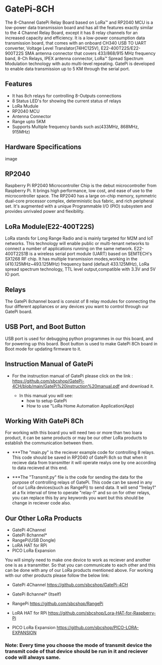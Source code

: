 # GatePi-8CH
The 8-Channel GatePi Relay Board based on LoRa™ and RP2040 MCU is a low-power data transmission board and has all the features exactly similar to the 4 Channel Relay Board, except it has 8 relay channels for an increased capacity and efficiency. It is a low-power consumption data transmission board, that comes with an onboard CH340 USB TO UART converter, Voltage Level Translator(74HC125V), E22-400T22S/E22-900T22S SMA antenna connector that covers 433/868/915 MHz frequency band, 8-Ch Relays, IPEX antenna connector, LoRa™ Spread Spectrum Modulation technology with auto multi-level repeating. GatePi is developed to enable data transmission up to 5 KM through the serial port.

## Features
* It has 8ch relays for controlling 8-Outputs connections
* 8 Status LED's for showing the current status of relays
* LoRa Mudule
* RP2040 MCU
* Antenna Connector 
* Range upto 5KM
* Supports Multiple frequency bands such as(433MHz, 868MHz, 915MHz)

## Hardware Specifications

image

## RP2040
Raspberry Pi RP2040 Microcontroller Chip is the debut microcontroller from Raspberry Pi. It brings high performance, low cost, and ease of use to the microcontroller space. The RP2040 has a large on-chip memory, symmetric dual-core processor complex, deterministic bus fabric, and rich peripheral set. It's augmented with a unique Programmable I/O (PIO) subsystem and provides unrivaled power and flexibility.

## LoRa Module(E22-400T22S)
LoRa stands for Long Range Radio and is mainly targeted for M2M and IoT networks. This technology will enable public or multi-tenant networks to connect a number of applications running on the same network. E22-400T22S1B is a wireless serial port module (UART) based on SEMTECH's SX1268 RF chip. It has multiple transmission modes,working in the (410.125MHz~493.125MHz) frequency band (default 433.125MHz), LoRa spread spectrum technology, TTL level output,compatible with 3.3V and 5V IO port.

## Relays
The GatePi 8channel board is consist of 8 relay modules for connecting the four different appliances or any devices you want to control through our GatePi board.

## USB Port, and Boot Button
USB port is used for debugging python programmes in our this board, and for powering up this board. Boot button is used to make GatePi 8Ch board in Boot mode for updating firmware to it.

## Instruction Manual of GatePi
* For the instruction manual of GatePi please click on the link : https://github.com/sbcshop/GatePi-4CH/blob/main/GatePi%20instruction%20manual.pdf and download it. 

   * In this manual you will see:
      * how to setup GatePi 
      * How to use "LoRa Home Automation Application(App)
      

## Working With GatePi 8Ch

For working with this board you will need two or more than two loara product, it can be same products or may be our other LoRa products to establish the communication between them.

* ***The "main.py" is the reciever example code for controlling 8 relays. This code should be saved in RP2040 of GatePi 8ch so that when it recieve data from transmitter it will operate realys one by one according to data recieved at this end.

* ***The "Transmit.py" file is the code for sending the data for the purpose of controlling relays of GatePi. This code can be saved in any of our LoRa devices(such as RangePi) to send data. It will send "1relay1" at a fix interval of time to operate "relay-1" and so on for other relays, you can replace this by any keywords you want but this should be change in reciever code also.


## Our Other LoRa Products

* GatePi 4Channel
* GatePi 8channel*
* RangePi(USB Dongle)
* LoRA HAT for RPi
* PICO LoRa Expansion

You will simply need to make one device to work as reciever and another one is as a transmitter. So that you can communicate to each other and this can be done with any of our LoRa products mentioned above. For working with our other products please follow the below link:

* GatePi 4Channel
https://github.com/sbcshop/GatePi-4CH

* GatePi 8channel* (Itself)
* RangePi
https://github.com/sbcshop/RangePi
* LoRA HAT for RPi
https://github.com/sbcshop/Lora-HAT-for-Raspberry-Pi
* PICO LoRa Expansion
https://github.com/sbcshop/PICO-LORA-EXPANSION


### Note: Every time you choose the mode of transmit device the transmit code of that device should be run in it and reciever code will always same.
